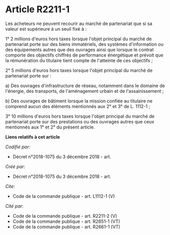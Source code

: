 # Article R2211-1

Les acheteurs ne peuvent recourir au marché de partenariat que si sa valeur est supérieure à un seuil fixé à : 

1° 2 millions d'euros hors taxes lorsque l'objet principal du marché de partenariat porte sur des biens immatériels, des
systèmes d'information ou des équipements autres que des ouvrages ainsi que lorsque le contrat comporte des objectifs
chiffrés de performance énergétique et prévoit que la rémunération du titulaire tient compte de l'atteinte de ces
objectifs ; 

2° 5 millions d'euros hors taxes lorsque l'objet principal du marché de partenariat porte sur : 

a) Des ouvrages d'infrastructure de réseau, notamment dans le domaine de l'énergie, des transports, de l'aménagement urbain
et de l'assainissement ; 

b) Des ouvrages de bâtiment lorsque la mission confiée au titulaire ne comprend aucun des éléments mentionnés aux 2° et 3° de
L. 1112-1 ; 

3° 10 millions d'euros hors taxes lorsque l'objet principal du marché de partenariat porte sur des prestations ou des
ouvrages autres que ceux mentionnés aux 1° et 2° du présent article.

**Liens relatifs à cet article**

_Codifié par_:

  - Décret n°2018-1075 du 3 décembre 2018 - art.

_Créé par_:

  - Décret n°2018-1075 du 3 décembre 2018 - art.

_Cite_:

  - Code de la commande publique - art. L1112-1 (V)

_Cité par_:

  - Code de la commande publique - art. R2211-2 (V)
  - Code de la commande publique - art. R2651-1 (VT)
  - Code de la commande publique - art. R2661-1 (VT)
